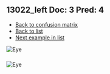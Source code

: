 ## 13022_left Doc: 3 Pred: 4
- [Back to confusion matrix](https://github.com/juliandewit/kaggle_retinopathy/blob/master/matrix.md)
- [Back to list](https://github.com/juliandewit/kaggle_retinopathy/blob/master/lists/34/list.md)
- [Next example in list](https://github.com/juliandewit/kaggle_retinopathy/blob/master/lists/34/13/13395_left.md)

![Eye](https://retinopaty.blob.core.windows.net/size1024/13022_left_3.jpeg)

### 

![Eye]()
